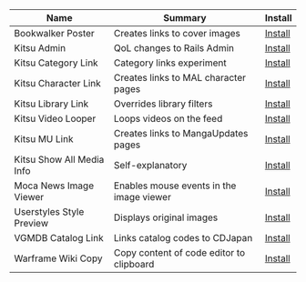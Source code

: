 Name|Summary|Install
--|--|--
Bookwalker Poster|Creates links to cover images|[Install](https://github.com/synthtech/userjs/raw/master/bookwalker-poster.user.js)
Kitsu Admin|QoL changes to Rails Admin|[Install](https://github.com/synthtech/userjs/raw/master/kitsu-admin.user.js)
Kitsu Category Link|Category links experiment|[Install](https://github.com/synthtech/userjs/raw/master/kitsu-category-link.user.js)
Kitsu Character Link|Creates links to MAL character pages|[Install](https://github.com/synthtech/userjs/raw/master/kitsu-character-link.user.js)
Kitsu Library Link|Overrides library filters|[Install](https://github.com/synthtech/userjs/raw/master/kitsu-library-link.user.js)
Kitsu Video Looper|Loops videos on the feed|[Install](https://github.com/synthtech/userjs/raw/master/kitsu-loop.user.js)
Kitsu MU Link|Creates links to MangaUpdates pages|[Install](https://github.com/synthtech/userjs/raw/master/kitsu-mu-link.user.js)
Kitsu Show All Media Info|Self-explanatory|[Install](https://github.com/synthtech/userjs/raw/master/kitsu-show-all-media-info.user.js)
Moca News Image Viewer|Enables mouse events in the image viewer|[Install](https://github.com/synthtech/userjs/raw/master/moca-news-image-viewer.user.js)
Userstyles Style Preview|Displays original images|[Install](https://github.com/synthtech/userjs/raw/master/userstyles-style-preview.user.js)
VGMDB Catalog Link|Links catalog codes to CDJapan|[Install](https://github.com/synthtech/userjs/raw/master/vgmdb-catalog-link.user.js)
Warframe Wiki Copy|Copy content of code editor to clipboard|[Install](https://github.com/synthtech/userjs/raw/master/warframe-wiki-copy.user.js)
